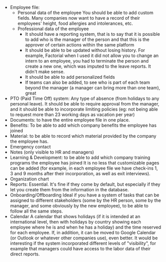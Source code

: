 - Employee file:
   - Personal data of the employee
You should be able to add custom fields. Many companies now want to have a record of their employees' height, food allergies and intolerances, etc.
   - Professional data of the employee
     - It should have a reporting system, that is to say that it is possible to add who is the manager of the person and that this is the approver of certain actions within the same platform
     - It should be able to be updated without losing history. For example, Factorial when I used it did not allow you to change an intern to an employee, you had to terminate the person and create a new one, which was imputed to the leave reports. It didn't make sense.
     - It should be able to add personalized fields
     - If teams can also be added, to see who is part of each team beyond the manager (a manager can bring more than one team), great
- PTO (Paid Time Off) system: 
Any type of absence (from holidays to any personal leave). It should be able to require approval from the manager, and it should be able to incorporate limiting policies (eg: not being able to request more than 23 working days as vacation per year)
- Documents: to have the entire employee file in one place.
- Benefits: To be able to add which company benefits the employee has joined
- Material: to be able to record which material provided by the company the employee has.
- Emergency contact
- Notes (only visible to HR and managers)
- Learning & Development: to be able to add which company training programs the employee has joined
It is no less that customizable pages can be added (for example, in each employee file we have check-ins 1, 3 and 9 months after their incorporation, as well as exit interviews).
- Organization chart
- Reports: 
Essential. It's fine if they come by default, but especially if they let you create them from the information in the database.
- Onboarding/Offboarding
Ideal if you have a system of tasks that can be assigned to different stakeholders (some by the HR person, some by the manager, and some obviously by the new employee), to be able to follow all the same steps.
- Calendar
A calendar that shows holidays (if it is intended at an international level, then with holidays by country showing each employee where he is and when he has a holiday) and the time reserved for each employee. If, in addition, it can be moved to Google Calendar (or Outlook or whatever other companies use), even better.
It would be interesting if the system incorporated different levels of "visibility", for example that managers could have access to the labor data of their direct reports.

